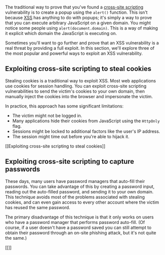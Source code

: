 The traditional way to prove that you've found a [cross-site scripting](https://portswigger.net/web-security/cross-site-scripting) vulnerability is to create a popup using the `alert()` function. This isn't because [XSS](https://portswigger.net/web-security/cross-site-scripting) has anything to do with popups; it's simply a way to prove that you can execute arbitrary JavaScript on a given domain. You might notice some people using `alert(document.domain)`. This is a way of making it explicit which domain the JavaScript is executing on.

Sometimes you'll want to go further and prove that an XSS vulnerability is a real threat by providing a full exploit. In this section, we'll explore three of the most popular and powerful ways to exploit an XSS vulnerability.

## Exploiting cross-site scripting to steal cookies

Stealing cookies is a traditional way to exploit XSS. Most web applications use cookies for session handling. You can exploit cross-site scripting vulnerabilities to send the victim's cookies to your own domain, then manually inject the cookies into the browser and impersonate the victim.

In practice, this approach has some significant limitations:

- The victim might not be logged in.
- Many applications hide their cookies from JavaScript using the `HttpOnly` flag.
- Sessions might be locked to additional factors like the user's IP address.
- The session might time out before you're able to hijack it.

[[Exploiting cross-site scripting to steal cookies]]

## Exploiting cross-site scripting to capture passwords

These days, many users have password managers that auto-fill their passwords. You can take advantage of this by creating a password input, reading out the auto-filled password, and sending it to your own domain. This technique avoids most of the problems associated with stealing cookies, and can even gain access to every other account where the victim has reused the same password.

The primary disadvantage of this technique is that it only works on users who have a password manager that performs password auto-fill. (Of course, if a user doesn't have a password saved you can still attempt to obtain their password through an on-site phishing attack, but it's not quite the same.)

[[]]